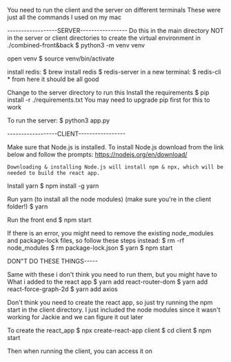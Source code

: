 
You need to run the client and the server on different terminals 
These were just all the commands I used on my mac

------------------SERVER-----------------
Do this in the main directory NOT in the server or client directories
to create the virtual environment in ./combined-front&back
        $ python3 -m venv venv

open venv
        $ source venv/bin/activate

install redis:
        $ brew install redis 
        $ redis-server
        in a new terminal: $ redis-cli
        * from here it should be all good

Change to the server directory to run this
Install the requirements
        $ pip install -r ./requirements.txt 
        You may need to upgrade pip first for this to work

To run the server: 
        $ python3 app.py


------------------CLIENT-----------------

Make sure that Node.js is installed. To install Node.js download from the link below and follow the prompts:
        https://nodejs.org/en/download/ 

    Downloading & installing Node.js will install npm & npx, which will be needed to build the react app.

Install yarn
        $ npm install -g yarn

Run yarn (to install all the node modules) (make sure you're in the client folder!)
        $ yarn

Run the front end
        $ npm start

If there is an error, you might need to remove the existing node_modules and package-lock files, so follow these steps instead: 
        $ rm -rf node_modules
        $ rm package-lock.json
        $ yarn
        $ npm start


DON"T DO THESE THINGS-----

Same with these i don't think you need to run them, but you might have to 
What i added to the react app
        $ yarn add react-router-dom
        $ yarn add react-force-graph-2d
        $ yarn add axios

Don't think you need to create the react app, so just try running the npm start in the client directory. I just included the node modules since it wasn't working for Jackie and we can figure it out later

To create the react_app
        $ npx create-react-app client
        $ cd client
        $ npm start

Then when running the client, you can access it on